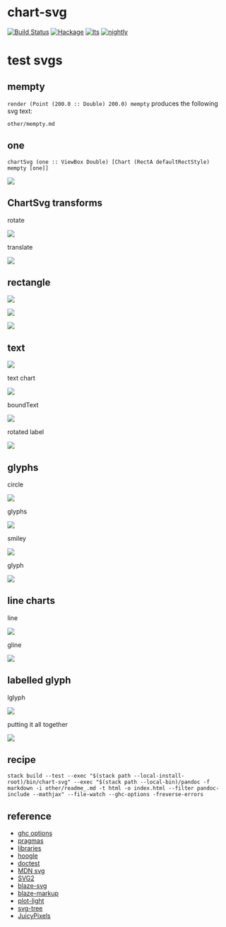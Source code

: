 chart-svg
===

[![Build Status](https://travis-ci.org/tonyday567/chart-svg.svg)](https://travis-ci.org/tonyday567/chart-svg) [![Hackage](https://img.shields.io/hackage/v/chart-svg.svg)](https://hackage.haskell.org/package/chart-svg) [![lts](https://www.stackage.org/package/chart-svg/badge/lts)](http://stackage.org/lts/package/chart-svg) [![nightly](https://www.stackage.org/package/chart-svg/badge/nightly)](http://stackage.org/nightly/package/chart-svg) 

test svgs
===

mempty
---

`render (Point (200.0 :: Double) 200.0) mempty` produces the following svg text:

```include
other/mempty.md
```

one
---

`chartSvg (one :: ViewBox Double) [Chart (RectA defaultRectStyle) mempty [one]]`

![](other/one.svg)

ChartSvg transforms
---

rotate

![](other/rotateOne.svg)

translate

![](other/translateOne.svg)

rectangle
---

![](other/rectChart.svg)

![](other/rectCharts.svg)

![](other/pixel.svg)

text
---

![](other/textChart.svg)

text chart

![](other/textsChart.svg)

boundText

![](other/boundText.svg)

rotated label

![](other/label.svg)

glyphs
---

circle

![](other/circle.svg)

glyphs

![](other/glyphs.svg)

smiley

![](other/smiley.svg)

glyph

![](other/glyphsChart.svg)


line charts
---

line

![](other/lines.svg)

gline

![](other/glines.svg)

labelled glyph
---

lglyph

![](other/lglyph.svg)

putting it all together

![](other/compound.svg)

recipe
---

```
stack build --test --exec "$(stack path --local-install-root)/bin/chart-svg" --exec "$(stack path --local-bin)/pandoc -f markdown -i other/readme_.md -t html -o index.html --filter pandoc-include --mathjax" --file-watch --ghc-options -freverse-errors
```

reference
---

- [ghc options](https://downloads.haskell.org/~ghc/latest/docs/html/users_guide/flags.html#flag-reference)
- [pragmas](https://downloads.haskell.org/~ghc/latest/docs/html/users_guide/lang.html)
- [libraries](https://www.stackage.org/)
- [hoogle](https://www.stackage.org/package/hoogle)
- [doctest](https://www.stackage.org/package/doctest)
- [MDN svg](https://developer.mozilla.org/en-US/docs/Web/SVG/Tutorial)
- [SVG2](https://www.w3.org/TR/SVG2/text.html#TextAnchoringProperties)
- [blaze-svg](http://hackage.haskell.org/package/blaze-svg-0.3.6.1)
- [blaze-markup](http://hackage.haskell.org/package/blaze-markup-0.8.2.1/docs/Text-Blaze-Internal.html#t:Attributable)
- [plot-light](https://hackage.haskell.org/package/plot-light-0.4.3/docs/src/Graphics.Rendering.Plot.Light.Internal.html#text)
- [svg-tree](http://hackage.haskell.org/package/svg-tree-0.6.2.2/docs/Graphics-Svg-Types.html#v:documentLocation)
- [JuicyPixels](http://hackage.haskell.org/package/JuicyPixels-3.2.9.5/docs/Codec-Picture-Types.html#t:PixelRGBA8)
